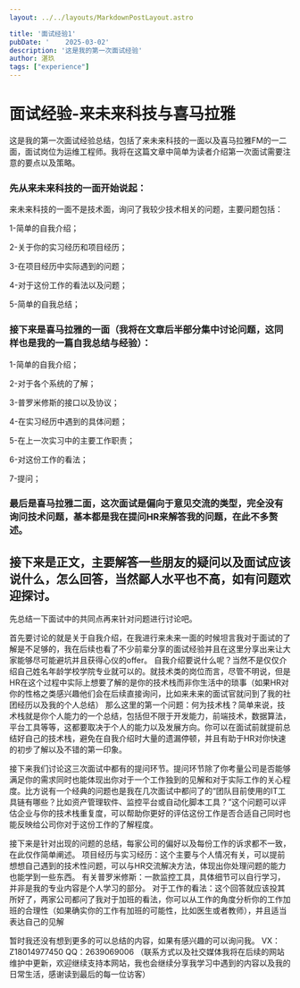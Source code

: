 ```yaml
---
layout: ../../layouts/MarkdownPostLayout.astro

title: '面试经验1'
pubDate: '    2025-03-02'
description: '这是我的第一次面试经验'
author: 湛玖
tags: ["experience"]
---
```


# 面试经验-来未来科技与喜马拉雅
这是我的第一次面试经验总结，包括了来未来科技的一面以及喜马拉雅FM的一二面，面试岗位为运维工程师。我将在这篇文章中简单为读者介绍第一次面试需要注意的要点以及策略。

### 先从来未来科技的一面开始说起：
来未来科技的一面不是技术面，询问了我较少技术相关的问题，主要问题包括：

1-简单的自我介绍；

2-关于你的实习经历和项目经历；

3-在项目经历中实际遇到的问题；

4-对于这份工作的看法以及问题；

5-简单的自我总结；

### 接下来是喜马拉雅的一面（我将在文章后半部分集中讨论问题，这同样也是我的一篇自我总结与经验）：

1-简单的自我介绍；

2-对于各个系统的了解；

3-普罗米修斯的接口以及协议；

4-在实习经历中遇到的具体问题；

5-在上一次实习中的主要工作职责；

6-对这份工作的看法；

7-提问；

### 最后是喜马拉雅二面，这次面试是偏向于意见交流的类型，完全没有询问技术问题，基本都是我在提问HR来解答我的问题，在此不多赘述。

## 接下来是正文，主要解答一些朋友的疑问以及面试应该说什么，怎么回答，当然鄙人水平也不高，如有问题欢迎探讨。

先总结一下面试中的共同点再来针对问题进行讨论吧。

首先要讨论的就是关于自我介绍，在我进行来未来一面的时候坦言我对于面试的了解是不足够的，我在后续也看了不少前辈分享的面试经验并且在这里分享出来让大家能够尽可能避坑并且获得心仪的offer。
自我介绍要说什么呢？当然不是仅仅介绍自己姓名年龄学校学院专业就可以的。就技术类的岗位而言，尽管不明说，但是HR在这个过程中实际上想要了解的是你的技术栈而非你生活中的琐事（如果HR对你的性格之类感兴趣他们会在后续直接询问，比如来未来的面试官就问到了我的社团经历以及我的个人总结）
那么这里的第一个问题：何为技术栈？简单来说，技术栈就是你个人能力的一个总结，包括但不限于开发能力，前端技术，数据算法，平台工具等等，这都要取决于个人的能力以及发展方向。你可以在面试前就提前总结好自己的技术栈，避免在自我介绍时大量的遗漏停顿，并且有助于HR对你快速的初步了解以及不错的第一印象。

接下来我们讨论这三次面试中都有的提问环节。提问环节除了你考量公司是否能够满足你的需求同时也能体现出你对于一个工作独到的见解和对于实际工作的关心程度。比方说有一个经典的问题也是我在几次面试中都问了的“团队目前使用的IT工具链有哪些？比如资产管理软件、监控平台或自动化脚本工具？”这个问题可以评估企业与你的技术栈重复度，可以帮助你更好的评估这份工作是否合适自己同时也能反映给公司你对于这份工作的了解程度。

接下来是针对出现的问题的总结，每家公司的偏好以及每份工作的诉求都不一致，在此仅作简单阐述。
项目经历与实习经历：这个主要与个人情况有关，可以提前想想自己遇到的技术性问题，可以与HR交流解决方法，体现出你处理问题的能力也能学到一些东西。
有关普罗米修斯：一款监控工具，具体细节可以自行学习，并非是我的专业内容是个人学习的部分。
对于工作的看法：这个回答就应该投其所好了，两家公司都问了我对于加班的看法，你可以从工作的角度分析你的工作加班的合理性（如果确实你的工作有加班的可能性，比如医生或者教师），并且适当表达自己的见解

暂时我还没有想到更多的可以总结的内容，如果有感兴趣的可以询问我。
VX：Z18014977450
QQ：2639069006
（联系方式以及社交媒体我将在后续的网站维护中更新，欢迎继续支持本网站，我也会继续分享我学习中遇到的内容以及我的日常生活，感谢读到最后的每一位访客）



